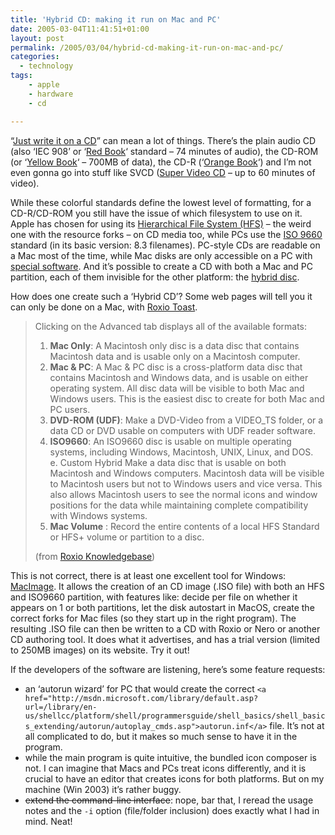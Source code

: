 ```yaml
---
title: 'Hybrid CD: making it run on Mac and PC'
date: 2005-03-04T11:41:51+01:00
layout: post
permalink: /2005/03/04/hybrid-cd-making-it-run-on-mac-and-pc/
categories:
  - technology
tags:
    - apple
    - hardware
    - cd

---
```

&#8220;[Just write it on a CD](http://en.wikipedia.org/wiki/Compact_Disc)&#8221; can mean a lot of things. There&#8217;s the plain audio CD (also &#8216;IEC 908&#8217; or &#8216;[Red Book](http://en.wikipedia.org/wiki/Red_Book_%28audio_CD_standard%29)&#8216; standard &#8211; 74 minutes of audio), the CD-ROM (or &#8216;[Yellow Book](http://en.wikipedia.org/wiki/CD-ROM)&#8216; &#8211; 700MB of data), the CD-R (&#8216;[Orange Book](http://en.wikipedia.org/wiki/CD-R)&#8216;) and I&#8217;m not even gonna go into stuff like SVCD ([Super Video CD](http://en.wikipedia.org/wiki/SVCD) &#8211; up to 60 minutes of video).

While these colorful standards define the lowest level of formatting, for a CD-R/CD-ROM you still have the issue of which filesystem to use on it. Apple has chosen for using its [Hierarchical File System (HFS)](http://en.wikipedia.org/wiki/Hierarchical_File_System) &#8211; the weird one with the resource forks &#8211; on CD media too, while PCs use the [ISO 9660](http://en.wikipedia.org/wiki/ISO_9660) standard (in its basic version: 8.3 filenames). PC-style CDs are readable on a Mac most of the time, while Mac disks are only accessible on a PC with [special software](http://www.macwindows.com/disks2.html). And it&#8217;s possible to create a CD with both a Mac and PC partition, each of them invisible for the other platform: the [hybrid disc](http://www.roxio.com/en/support/toast/toasthybrid.jhtml).  
<!--more-->

  
How does one create such a &#8216;Hybrid CD&#8217;? Some web pages will tell you it can only be done on a Mac, with [Roxio Toast](http://www.roxio.com/en/products/toast/).

> Clicking on the Advanced tab displays all of the available formats:
> 
>   1. **Mac Only**: A Macintosh only disc is a data disc that contains Macintosh data and is usable only on a Macintosh computer. 
>   2. **Mac & PC**: A Mac & PC disc is a cross-platform data disc that contains Macintosh and Windows data, and is usable on either operating system. All disc data will be visible to both Mac and Windows users. This is the easiest disc to create for both Mac and PC users. 
>   3. **DVD-ROM (UDF)**: Make a DVD-Video from a VIDEO_TS folder, or a data CD or DVD usable on computers with UDF reader software. 
>   4. **ISO9660**: An ISO9660 disc is usable on multiple operating systems, including Windows, Macintosh, UNIX, Linux, and DOS.  
>     e. Custom Hybrid Make a data disc that is usable on both Macintosh and Windows computers. Macintosh data will be visible to Macintosh users but not to Windows users and vice versa. This also allows Macintosh users to see the normal icons and window positions for the data while maintaining complete compatibility with Windows systems. 
>   5. **Mac Volume** : Record the entire contents of a local HFS Standard or HFS+ volume or partition to a disc.
> 
> (from [Roxio Knowledgebase](http://www.nohold.net/noHoldCust40/Prod_4/KnowledgePortal/KPScripts/amsviewer.asp?docid=7ce8c6e1572d44298e52ef05923e0383_721200420113.xml&amsstatsid=1145254))

This is not correct, there is at least one excellent tool for Windows: [MacImage](http://www.macdisk.com/macimgen.php3). It allows the creation of an CD image (.ISO file) with both an HFS and ISO9660 partition, with features like: decide per file on whether it appears on 1 or both partitions, let the disk autostart in MacOS, create the correct forks for Mac files (so they start up in the right program). The resulting .ISO file can then be written to a CD with Roxio or Nero or another CD authoring tool. It does what it advertises, and has a trial version (limited to 250MB images) on its website. Try it out!

If the developers of the software are listening, here&#8217;s some feature requests:

  * an &#8216;autorun wizard&#8217; for PC that would create the correct `<a href="http://msdn.microsoft.com/library/default.asp?url=/library/en-us/shellcc/platform/shell/programmersguide/shell_basics/shell_basics_extending/autorun/autoplay_cmds.asp">autorun.inf</a>` file. It&#8217;s not at all complicated to do, but it makes so much sense to have it in the program. 
  * while the main program is quite intuitive, the bundled icon composer is not. I can imagine that Macs and PCs treat icons differently, and it is crucial to have an editor that creates icons for both platforms. But on my machine (Win 2003) it&#8217;s rather buggy. 
  * <strike>extend the command-line interface</strike>: nope, bar that, I reread the usage notes and the `-i` option (file/folder inclusion) does exactly what I had in mind. Neat!
